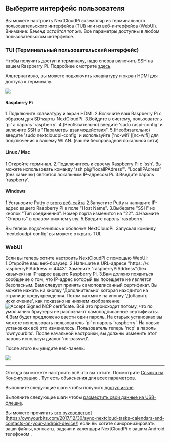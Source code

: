 ## Выберите интерфейс пользователя
Вы можете настроить NextCloudPi экземпляр из терминального пользовательского интерфейса (TUI) или из веб-интерфейса (WebUI).
Внимание: *Бэкенд остаётся тот же.*  Все параметры доступны в любом пользовательском интерфейсе.

### TUI (Терминальный пользовательский интерфейс)

Чтобы получить доступ к терминалу, надо сперва включить SSH на вашем Raspberry Pi. Подробнее смотрите [здесь](https://github.com/nextcloud/nextcloudpi/wiki/How-to-install-NextCloudPi-on-a-Raspberry-Pi#first-steps). 

Альтернативно, вы можете подключить клавиатуру и экран HDMI для доступа к терминалу.

![](https://camo.githubusercontent.com/4b2c6bbb044a6bd59a01582017fa91ab85e023a5/68747470733a2f2f6f776e796f7572626974732e636f6d2f77702d636f6e74656e742f75706c6f6164732f323031372f30332f6e63702d636f6e662d373030783435362e6a7067)

#### Raspberry Pi
1.Подключите клавиатуру и экран HDMI.
2.Включите ваш Raspberry Pi с образом для SD-карты NextCloudPi.
3.Войдите в систему, пользователь 'pi' а пароль 'raspberry'.
4.(Необязательно) введите 'sudo raspi-config' и включите SSH в "Параметры взаимодействия".
5.(Необязательно) введите 'sudo nextcloudpi-config' и используйте ['nc-wifi'][nc-wifi] для подключения к вашему WLAN. (вашей беспроводной локальной сети)

#### Linux / Mac
1.Откройте терминал.
2.Подключитесь к своему Raspberry Pi с 'ssh'. Вы можете использовать команду 'ssh pi@"localIPAdress"'. "LocalIPAdress"(без кавычек) является локальным IP-адресом Pi.
3.Введите пароль 'raspberry'.


#### Windows
1.Установите Putty с [этого веб-сайта](http://www.putty.org/)
2.Запустите Putty и напишите IP-адрес вашего Raspberry Pi в поле "Host Name". 
3.Выберите "SSH" из кнопок "Тип соединения". Номер порта изменится на "22".
4.Нажмите "Открыть" в правом нижнем углу.
5.Введите пароль 'raspberry'.

Вы теперь подключились к оболочке NextCloudPi. Запуская команду 'nextcloudpi-config' вы можете открыть TUI.

### WebUI
Если вы теперь хотите настроить NextCloudPi с помощью WebUI:
1.Откройте ваш веб-браузер.
2.Напишите в URL-адресе "https: //« raspberryPiAddress »: 4443". Замените "raspberryPiAddress"(без кавычек) на IP-адрес вашего Raspberry Pi.
3.Вам должно появиться сообщение о том, что IP-адрес который вы посещаете не является безопасным. Вам следует  принять самоподписанный сертификат. Вы можете нажать на кнопку 'Дополнительно' которая находится на странице предупреждения. Потом нажмите на кнопку 'Добавить исключение', как показано на нижнем изображение:
![Accept Signed NCP certificate.](https://user-images.githubusercontent.com/14947634/34748770-10015646-f596-11e7-8f56-4e33cf5c9260.png)
Всё это происходит потому, что по умолчанию браузеры не распознают самоподписанные сертификаты. 
4.Вам будет предложено ввести один пароль. На старых установках вы можете использовать пользователь 'pi' и пароль 'raspberry'. На новых установках всё это изменилось. Пользователь теперь 'ncp' а пароль 'ownyourbits'. После начальной настройки, вы должны изменить этот пароль используя диалог 'nc-passwd'.

После этого вы увидите веб-панель:

![](https://ownyourbits.com/wp-content/uploads/2017/09/ncp-web-demo.gif)

---

Отсюда вы можете настроить всё что вы хотите. Посмотрите [Ссылка на Конфигурацию](https://github.com/nextcloud/nextcloudpi/wiki/Configuration-Reference) . Тут есть объяснения для всех параметров.

Выполните следующие шаги чтобы получить [доступ извне](https://github.com/nextcloud/nextcloudpi/wiki/How-to-access-from-outside-your-network).

Выполните следующие шаги чтобы [разместить свои данные на USB-флешке](https://github.com/nextcloud/nextcloudpi/wiki/How-to-configure-an-external-USB-drive-with-NextCloudPi).

Вы можете прочитать [это руководство](https://ownyourbits.com/2017/12/30/sync-nextcloud-tasks-calendars-and-contacts-on-your-android-device/)](https://ownyourbits.com/2017/12/30/sync-nextcloud-tasks-calendars-and-contacts-on-your-android-device/) если вы хотите синхронизировать ваши файлы, контакты, задачи и календари NextCloudPi с вашим Android телефоном .